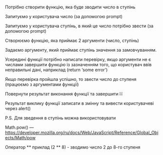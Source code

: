 Потрібно створити функцію, яка буде зводити число в ступінь

Запитуємо у користувача число (за допомогою prompt)

Запитуємо у користувача ступінь, в який це число потрібно звести (за допомогою prompt)

Створюємо функцію, яка приймає 2 аргументи (число, ступінь)

Задаємо аргументу, який приймає ступінь значення за замовчуванням.

Усередині функції потрібно написати перевірку, якщо аргументи не є числами завершити функцію із зазначенням того, що користувач ввів неправильні дані, наприклад (return ‘some error’)

Якщо перевірка пройшла успішно, то звести число до ступеня (працюємо з аргументами функції)

Повернути результат виконання функції та завершити її

Результат виклику функції записати в змінну та вивести користувачеві через alert()

P.S. Для зведення в ступінь можна використовувати

Math.pow() — https://developer.mozilla.org/ru/docs/Web/JavaScript/Reference/Global_Objects/Math/pow

Оператор ** приклад (2 ** 8) - зводимо число 2 до 8-го ступеня